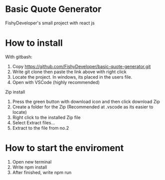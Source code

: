 # Basic Quote Generator

FishyDeveloper's small project with react js

# How to install

With gitbash:

1. Copy https://github.com/FishyDeveloper/basic-quote-generator.git
2. Write git clone then paste the link above with right click
3. Locate the project. In windows, its placed in the users file.
4. Open with VSCode (highly recommended)

Zip install
1. Press the green button with download icon and then click download Zip
2. Create a folder for the Zip (Recommended at .vscode as its easier to locate)
3. Right click to the installed Zip file
4. Select Extract files...
5. Extract to the file from no.2

# How to start the enviroment
1. Open new terminal
2. Write npm install
3. After finished, write npm run

